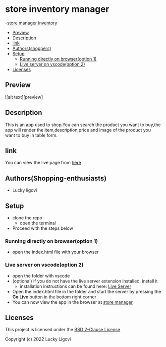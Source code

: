 # store inventory manager

-[store manager inventory](#store-inventory-manager)
  - [Preview](#preview)
  - [Description](#description)
  - [link](#link)
  - [Authors(shoppers)](#Shopping-enthusiasts)
  - [Setup](#setup)
    - [Running directly on browser(option 1)](#running-directly-on-browseroption-1)
    - [Live server on vscode(option 2)](#live-server-on-vscodeoption-2)
  - [Licenses](#licenses)

## Preview
![alt text][preview]

## Description
This is an app used to shop.You can search the product you want to buy,the app will render the item,description,price and image of the product you want to buy in table form. 

## link
You can view the live page from [here](https//luckyligovi/store-inventory-manager/)
## Authors(Shopping-enthusiasts)
- Lucky ligovi
## Setup
- clone the repo
    - open the terminal
- Proceed with the steps below
### Running directly on browser(option 1)
- open the index.html file with your browser
### Live server on vscode(option 2)
- open the folder with vscode
- (optional) if you do not have the live server extension installed, install it
  - installation instructions can be found here: [Live Server](https://luckyligovi.github.io/store-inventory-manager/)
- Open the index.html file in the folder and start the server by pressing the **Go Live** button in the bottom right corner
- You can now view the app in the browser at [store manager](http://localhost:5500)


## Licenses
This project is licensed under the [BSD 2-Clause License ](./LICENSE)

Copyright (c) 2022 Lucky Ligovi